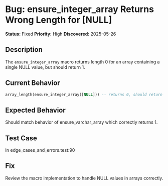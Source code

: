 # Bug: ensure_integer_array Returns Wrong Length for [NULL]

**Status:** Fixed
**Priority:** High
**Discovered:** 2025-05-26

## Description
The `ensure_integer_array` macro returns length 0 for an array containing a single NULL value, but should return 1.

## Current Behavior
```sql
array_length(ensure_integer_array([NULL])) -- returns 0, should return 1
```

## Expected Behavior
Should match behavior of ensure_varchar_array which correctly returns 1.

## Test Case
In edge_cases_and_errors.test:90

## Fix
Review the macro implementation to handle NULL values in arrays correctly.